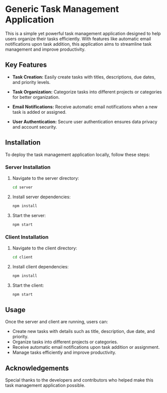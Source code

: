 # Generic Task Management Application

This is a simple yet powerful task management application designed to help users organize their tasks efficiently. With features like automatic email notifications upon task addition, this application aims to streamline task management and improve productivity.

## Key Features

- **Task Creation:** Easily create tasks with titles, descriptions, due dates, and priority levels.
  
- **Task Organization:** Categorize tasks into different projects or categories for better organization.
  
- **Email Notifications:** Receive automatic email notifications when a new task is added or assigned.
  
- **User Authentication:** Secure user authentication ensures data privacy and account security.

## Installation

To deploy the task management application locally, follow these steps:

### Server Installation

1. Navigate to the server directory:

    ```bash
    cd server
    ```

2. Install server dependencies:

    ```bash
    npm install
    ```

3. Start the server:

    ```bash
    npm start
    ```

### Client Installation

1. Navigate to the client directory:

    ```bash
    cd client
    ```

2. Install client dependencies:

    ```bash
    npm install
    ```

3. Start the client:

    ```bash
    npm start
    ```

## Usage

Once the server and client are running, users can:
- Create new tasks with details such as title, description, due date, and priority.
- Organize tasks into different projects or categories.
- Receive automatic email notifications upon task addition or assignment.
- Manage tasks efficiently and improve productivity.

## Acknowledgements

Special thanks to the developers and contributors who helped make this task management application possible.
